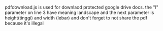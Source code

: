 pdfdownload.js is used for downlaod protected google drive docs. 
the "l" parameter on line 3 have meaning landscape and 
the next parameter is height(tinggi) and width (lebar)
and don't forget to not share the pdf because it's illegal

